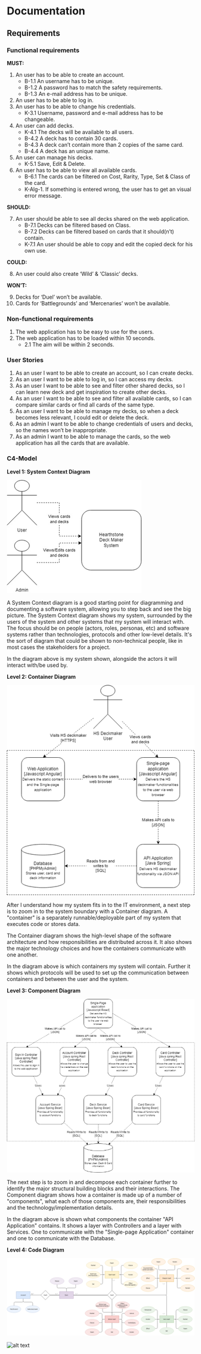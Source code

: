 # Documentation
## Requirements
### Functional requirements

**MUST:**
1.  An user has to be able to create an account.
    - B-1.1	An username has to be unique.
    - B-1.2	A password has to match the safety requirements.
    - B-1.3	An e-mail address has to be unique.
2.  An user has to be able to log in.
3.  An user has to be able to change his credentials.
    - K-3.1	Username, password and e-mail address has to be changeable.
4.  An user can add decks.
    - K-4.1	The decks will be available to all users.
    - B-4.2	A deck has to contain 30 cards.
    - B-4.3	A deck can’t contain more than 2 copies of the same card.
    - B-4.4	A deck has an unique name.
5.  An user can manage his decks.
    - K-5.1	Save, Edit & Delete.
6.  An user has to be able to view all available cards.
    - B-6.1	The cards can be filtered on Cost, Rarity, Type, Set & Class of the card.
    - K-Alg-1.	If something is entered wrong, the user has to get an visual error message.

**SHOULD:**

7.  An user should be able to see all decks shared on the web application.
    - B-7.1	Decks can be filtered based on Class.
    - B-7.2	Decks can be filtered based on cards that it should(n’t) contain.
    - K-7.1	An user should be able to copy and edit the copied deck for his own use.

**COULD:**

8.  An user could also create ‘Wild’ & ‘Classic’ decks. 

**WON’T:**

9.	 Decks for ‘Duel’ won’t be available.
10. Cards for ‘Battlegrounds’ and ‘Mercenaries’ won’t be available.

### Non-functional requirements
1. The web application has to be easy to use for the users.
2. The web application has to be loaded within 10 seconds.
   - 2.1 The aim will be within 2 seconds.

### User Stories 
1.	As an user I want to be able to create an account, so I can create decks.
2.	As an user I want to be able to log in, so I can access my decks.
3.	As an user I want to be able to see and filter other shared decks, so I can learn new deck and get inspiration to create other decks.
4.	As an user I want to be able to see and filter all available cards, so I can compare similar cards or find all cards of the same type.
5.	As an user I want to be able to manage my decks, so when a deck becomes less relevant, I could edit or delete the deck.
6.	As an admin I want to be able to change credentials of users and decks, so the names won’t be inappropriate.
7.	As an admin I want to be able to manage the cards, so the web application has all the cards that are available.

### C4-Model
**Level 1: System Context Diagram**

![alt text](https://github.com/S3-HSDM/Portfolio/blob/main/images/C4-Model_Level1.jpg?raw=true)

A System Context diagram is a good starting point for diagramming and documenting a software system, allowing you to step back and see the big picture. The System Context diagram shows my system, surrounded by the users of the system and other systems that my system will interact with. The focus should be on people (actors, roles, personas, etc) and software systems rather than technologies, protocols and other low-level details. It's the sort of diagram that could be shown to non-technical people, like in most cases the stakeholders for a project.

In the diagram above is my system shown, alongside the actors it will interact with/be used by.

**Level 2: Container Diagram**

![alt text](https://github.com/S3-HSDM/Portfolio/blob/main/images/C4-Model_Level2.png?raw=true)

After I understand how my system fits in to the IT environment, a next step is to zoom in to the system boundary with a Container diagram. A "container" is a separately runnable/deployable part of my system that executes code or stores data.

The Container diagram shows the high-level shape of the software architecture and how responsibilities are distributed across it. It also shows the major technology choices and how the containers communicate with one another.

In the diagram above is which containers my system will contain. Further it shows which protocols will be used to set up the communication between containers and between the user and the system.

**Level 3: Component Diagram**

![alt text](https://github.com/S3-HSDM/Portfolio/blob/main/images/C4-Model_Level3.png?raw=true)

The next step is to zoom in and decompose each container further to identify the major structural building blocks and their interactions. The Component diagram shows how a container is made up of a number of "components", what each of those components are, their responsibilities and the technology/implementation details.

In the diagram above is shown what components the container "API Application" contains. It shows a layer with Controllers and a layer with Services. One to communicate with the "Single-page Application" container and one to communicate with the Database.

**Level 4: Code Diagram**

![alt text](https://github.com/S3-HSDM/Portfolio/blob/main/images/ConceptueelModel.png?raw=true)

![alt text](https://github.com/S3-HSDM/Portfolio/blob/main/images/ClassDiagram.png?raw=true)
